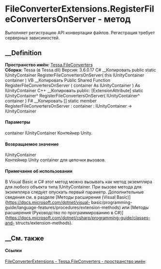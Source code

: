 # FileConverterExtensions.RegisterFileConvertersOnServer - метод
Выполняет регистрацию API конвертации файлов. Регистрация требует серверных
зависимостей.
## __Definition
 **Пространство имён:** [Tessa.FileConverters](N_Tessa_FileConverters.htm)  
 **Сборка:** Tessa (в Tessa.dll) Версия: 3.6.0.17
C# __Копировать
     public static IUnityContainer RegisterFileConvertersOnServer(
    	this IUnityContainer container
    )
VB __Копировать
    <ExtensionAttribute>
    Public Shared Function RegisterFileConvertersOnServer ( 
    	container As IUnityContainer
    ) As IUnityContainer
C++ __Копировать
     public:
    [ExtensionAttribute]
    static IUnityContainer^ RegisterFileConvertersOnServer(
    	IUnityContainer^ container
    )
F# __Копировать
     [<ExtensionAttribute>]
    static member RegisterFileConvertersOnServer : 
            container : IUnityContainer -> IUnityContainer 
#### Параметры
container IUnityContainer
    Контейнер Unity.
#### Возвращаемое значение
IUnityContainer  
Контейнер Unity container для цепочки вызовов.
#### Примечание об использовании
В Visual Basic и C# этот метод можно вызывать как метод экземпляра для любого
объекта типа IUnityContainer. При вызове метода для экземпляра следует
опускать первый параметр. Дополнительные сведения см. в разделе [Методы
расширения (Visual Basic)](https://docs.microsoft.com/dotnet/visual-
basic/programming-guide/language-features/procedures/extension-methods) или
[Методы расширения (Руководство по программированию в
C#)](https://docs.microsoft.com/dotnet/csharp/programming-guide/classes-and-
structs/extension-methods).
##  __См. также
#### Ссылки
[FileConverterExtensions -
](T_Tessa_FileConverters_FileConverterExtensions.htm)
[Tessa.FileConverters - пространство имён](N_Tessa_FileConverters.htm)
